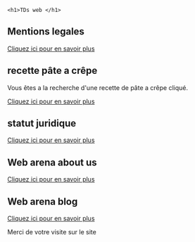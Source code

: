 <!doctype html>
<html lang="fr">
<head>
    <meta charset="UTF-8">
    <meta name="viewport" content="width=device-width, user-scalable=no, initial-scale=1.0, maximum-scale=1.0, minimum-scale=1.0">
    <meta http-equiv="X-UA-Compatible" content="ie=edge">
    <title>Web local</title>
    <link rel="stylesheet" href="css.css">
  
</head>
<body>
    
    <h1>TDs web </h1>


   
<section id="metions legales">
    <h2>Mentions legales</h2>
    <p></p>
    <a href="mentions-legales1.html" target="_blank">Cliquez ici pour en savoir plus</a>
  </section>

  <section id="pate a crêpe">
    <h2>recette pâte a crêpe</h2>
    <p>Vous êtes a la recherche d'une recette de pâte a crêpe cliqué. </p>
    <a href="pate-a-crêpe.html" target="_blank">Cliquez ici pour en savoir plus</a>
  </section>

  <section id="statut juridique">
    <h2>statut juridique</h2>
    <p></p>
    <a href="statut-juridique.html" target="_blank">Cliquez ici pour en savoir plus</a>
  </section>

  <section id="web arena about us">
    <h2>Web arena about us</h2>
    <p></p>
    <a href="Web-arena-about-us.html" target="_blank">Cliquez ici pour en savoir plus</a>
  </section>

  <section id="web arena blog">
    <h2>Web arena blog</h2>
    <p></p>
    <a href="Web-arena-Blog.html" target="_blank">Cliquez ici pour en savoir plus</a>
  </section>

  <footer>
    <p>Merci de votre visite sur le site</p>
  </footer>
</body>
</html>


